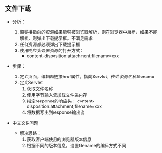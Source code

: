 ## 文件下载
* 分析：
    1. 超链接指向的资源如果能够被浏览器解析，则在浏览器中展示，如果不能解析，则弹出下载提示框。不满足需求
    2. 任何资源都必须弹出下载提示框
    3. 使用响应头设置资源的打开方式：
        * content-disposition:attachment;filename=xxx

* 步骤：
    1. 定义页面，编辑超链接href属性，指向Servlet，传递资源名称filename
    2. 定义Servlet
        1. 获取文件名称
        2. 使用字节输入流加载文件进内存
        3. 指定response的响应头： content-disposition:attachment;filename=xxx
        4. 将数据写出到response输出流

* 中文文件问题
    * 解决思路：
        1. 获取客户端使用的浏览器版本信息
        2. 根据不同的版本信息，设置filename的编码方式不同